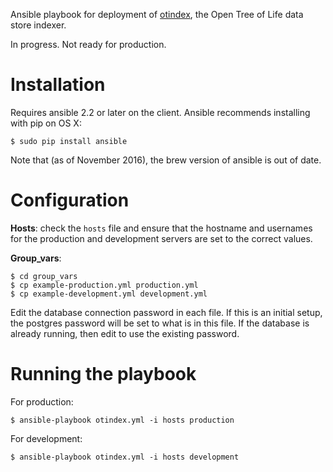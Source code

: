 Ansible playbook for deployment of
[otindex](https://github.com/OpenTreeOfLife/otindex), the Open Tree of Life
data store indexer.

In progress. Not ready for production.

# Installation

Requires ansible 2.2 or later on the client. Ansible recommends installing with
pip on OS X:

    $ sudo pip install ansible

Note that (as of November 2016), the brew version of ansible is out of date.

# Configuration

**Hosts**: check the `hosts` file and ensure that the hostname and usernames
for the production and development servers are set to the correct values.

**Group_vars**:

    $ cd group_vars
    $ cp example-production.yml production.yml
    $ cp example-development.yml development.yml

Edit the database connection password in each file. If this is an initial
setup, the postgres password will be set to what is in this file. If the
database is already running, then edit to use the existing password.

# Running the playbook

For production:

    $ ansible-playbook otindex.yml -i hosts production

For development:

    $ ansible-playbook otindex.yml -i hosts development
